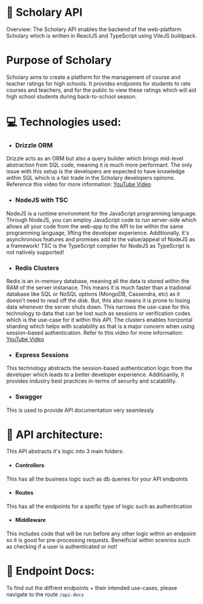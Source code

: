 # 🧐 Scholary API

Overview: The Scholary API enables the backend of the web-platform Scholary which is written in ReactJS and TypeScript using ViteJS buildpack.

# Purpose of Scholary

Scholary aims to create a platform for the management of course and teacher ratings for high schools. It provides endpoints for students to rate courses and teachers, and for the public to view these ratings which will aid high school students during back-to-school season.

# 💻 Technologies used:

- ### Drizzle ORM
Drizzle acts as an ORM but also a query builder which brings mid-level abstraction from SQL code, meaning it is much more performant. The only issue with this setup is the developers are expected to have knowledge within SQL which is a fair trade in the Scholary developers opinons. Reference this video for more information: [YouTube Video](https://www.youtube.com/watch?v=b8W4bupOmxw)

- ### NodeJS with TSC
NodeJS is a runtime environment for the JavaScript programming language. Through NodeJS, you can employ JavaScript code to run server-side which allows all your code from the web-app to the API to be within the same programming language, lifting the developer experience. Additionally, it's asynchronous features and promises add to the value/appeal of NodeJS as a framework! TSC is the TypeScript complier for NodeJS as TypeScript is not natively supported!

- ### Redis Clusters
Redis is an in-memory database, meaning all the data is stored within the RAM of the server instanace. This means it is much faster than a tradional database like SQL or NoSQL options (MongoDB, Cassendra, etc) as it doesn't need to read off the disk. But, this also means it is prone to losing data whenever the server shuts down. This narrows the use-case for this technology to data that can be lost such as sessions or verification codes which is the use-case for it within this API. The clusters enables horizontal sharding which helps with scalability as that is a major concern when using session-based authentication. Refer to this video for more information: [YouTube Video](https://www.youtube.com/watch?v=2HvxYMdHYcY)

- ### Express Sessions
This technology abstracts the session-based authentication logic from the developer which leads to a better developer experience. Additioanlly, it provides industry best practices in-terms of security and scalablilty.

- ### Swagger
This is used to provide API documentation very seamlessly

# 🧱 API architecture:

This API abstracts it's logic into 3 main folders:

- #### Controllers
This has all the business logic such as db queries for your API endpoints

- #### Routes
This has all the endpoints for a speific type of logic such as authentication 

- #### Middleware
This includes code that will be run before any other logic within an endpoint so it is good for pre-processing requests. Beneificial within scenrios such as checking if a user is authenticated or not!

# 📝 Endpoint Docs:

To find out the diffrent endpoints + their intended use-cases, please navigate to the route `/api-docs`
